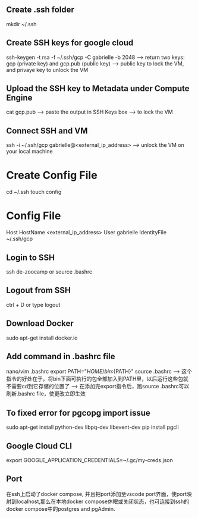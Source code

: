 ## Create .ssh folder
mkdir ~/.ssh

## Create SSH keys for google cloud
ssh-keygen -t rsa -f ~/.ssh/gcp -C gabrielle -b 2048
--> return two keys: gcp (private key) and gcp.pub (public key) 
--> public key to lock the VM, and privaye key to unlock the VM

## Upload the SSH key to Metadata under Compute Engine
cat gcp.pub
--> paste the output in SSH Keys box
--> to lock the VM

## Connect SSH and VM
ssh -i ~/.ssh/gcp gabrielle@<external_ip_address>
--> unlock the VM on your local machine

# Create Config File
cd ~/.ssh
touch config

# Config File
Host <ssh-name>
    HostName <external_ip_address>
    User gabrielle
    IdentityFile ~/.ssh/gcp

## Login to SSH
ssh de-zoocamp
or
source .bashrc

## Logout from SSH
ctrl + D
or
type logout

## Download Docker
sudo apt-get install docker.io

## Add command in .bashrc file
nano/vim .bashrc
export PATH="${HOME}/bin:${PATH}"
source .bashrc
--> 这个指令的好处在于，将bin下面可执行的包全部加入到PATH里，以后运行这些包就不需要cd到它存储的位置了
--> 在添加完export指令后，跑source .bashrc可以刷新.bashrc file，使更改立即生效

## To fixed error for pgcopg import issue
sudo apt-get install python-dev libpq-dev libevent-dev
pip install pgcli

## Google Cloud CLI
export GOOGLE_APPLICATION_CREDENTIALS=~/.gc/my-creds.json

## Port
在ssh上启动了docker compose, 并且把port添加至vscode port界面，使port映射到localhost,那么在本地docker compose休眠或关闭状态，也可连接到ssh的docker compose中的postgres and pgAdmin. 
